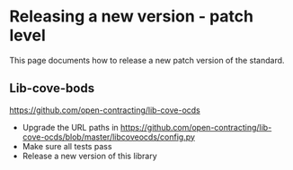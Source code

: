 # Releasing a new version - patch level

This page documents how to release a new patch version of the standard.

## Lib-cove-bods

https://github.com/open-contracting/lib-cove-ocds

* Upgrade the URL paths in https://github.com/open-contracting/lib-cove-ocds/blob/master/libcoveocds/config.py
* Make sure all tests pass
* Release a new version of this library
